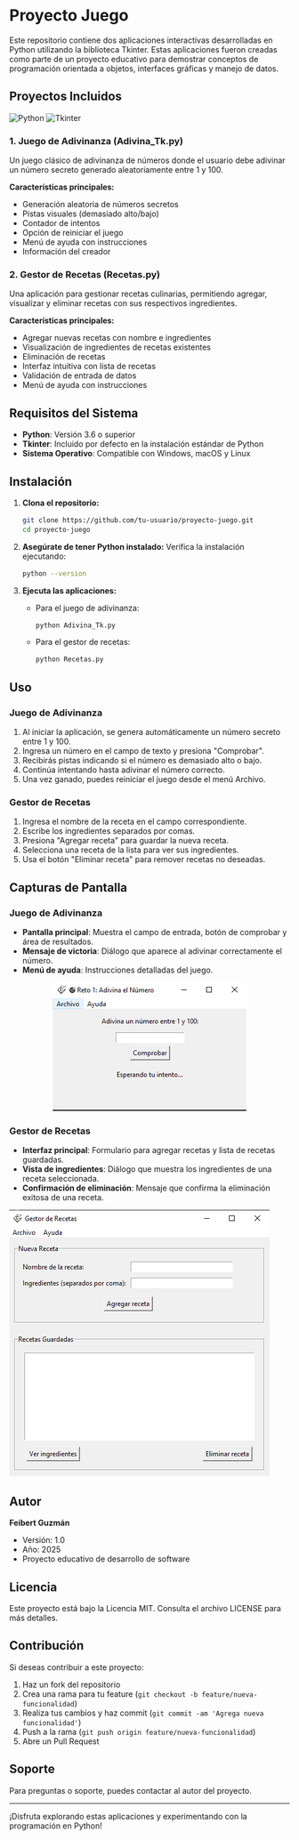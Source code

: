 # Proyecto Juego

Este repositorio contiene dos aplicaciones interactivas desarrolladas en Python utilizando la biblioteca Tkinter. Estas aplicaciones fueron creadas como parte de un proyecto educativo para demostrar conceptos de programación orientada a objetos, interfaces gráficas y manejo de datos.

## Proyectos Incluidos
![Python](https://img.shields.io/badge/Python-3.13-3776AB?style=for-the-badge&logo=python&logoColor=white)
![Tkinter](https://img.shields.io/badge/Tkinter-1.0-4B8BBE?style=for-the-badge&logoColor=white)

### 1. Juego de Adivinanza (Adivina_Tk.py)
Un juego clásico de adivinanza de números donde el usuario debe adivinar un número secreto generado aleatoriamente entre 1 y 100.

**Características principales:**
- Generación aleatoria de números secretos
- Pistas visuales (demasiado alto/bajo)
- Contador de intentos
- Opción de reiniciar el juego
- Menú de ayuda con instrucciones
- Información del creador

### 2. Gestor de Recetas (Recetas.py)
Una aplicación para gestionar recetas culinarias, permitiendo agregar, visualizar y eliminar recetas con sus respectivos ingredientes.

**Características principales:**
- Agregar nuevas recetas con nombre e ingredientes
- Visualización de ingredientes de recetas existentes
- Eliminación de recetas
- Interfaz intuitiva con lista de recetas
- Validación de entrada de datos
- Menú de ayuda con instrucciones

## Requisitos del Sistema

- **Python**: Versión 3.6 o superior
- **Tkinter**: Incluido por defecto en la instalación estándar de Python
- **Sistema Operativo**: Compatible con Windows, macOS y Linux

## Instalación

1. **Clona el repositorio:**
   ```bash
   git clone https://github.com/tu-usuario/proyecto-juego.git
   cd proyecto-juego
   ```

2. **Asegúrate de tener Python instalado:**
   Verifica la instalación ejecutando:
   ```bash
   python --version
   ```

3. **Ejecuta las aplicaciones:**
   - Para el juego de adivinanza:
     ```bash
     python Adivina_Tk.py
     ```
   - Para el gestor de recetas:
     ```bash
     python Recetas.py
     ```

## Uso

### Juego de Adivinanza
1. Al iniciar la aplicación, se genera automáticamente un número secreto entre 1 y 100.
2. Ingresa un número en el campo de texto y presiona "Comprobar".
3. Recibirás pistas indicando si el número es demasiado alto o bajo.
4. Continúa intentando hasta adivinar el número correcto.
5. Una vez ganado, puedes reiniciar el juego desde el menú Archivo.

### Gestor de Recetas
1. Ingresa el nombre de la receta en el campo correspondiente.
2. Escribe los ingredientes separados por comas.
3. Presiona "Agregar receta" para guardar la nueva receta.
4. Selecciona una receta de la lista para ver sus ingredientes.
5. Usa el botón "Eliminar receta" para remover recetas no deseadas.

## Capturas de Pantalla

### Juego de Adivinanza
- **Pantalla principal**: Muestra el campo de entrada, botón de comprobar y área de resultados.
- **Mensaje de victoria**: Diálogo que aparece al adivinar correctamente el número.
- **Menú de ayuda**: Instrucciones detalladas del juego.
  
<p align="center">
  <img src="Adiv.PNG" alt="Adivina el Número" />
</p>



### Gestor de Recetas
- **Interfaz principal**: Formulario para agregar recetas y lista de recetas guardadas.
- **Vista de ingredientes**: Diálogo que muestra los ingredientes de una receta seleccionada.
- **Confirmación de eliminación**: Mensaje que confirma la eliminación exitosa de una receta.

![Recetas](Rece.PNG)


## Autor

**Feibert Guzmán**
- Versión: 1.0
- Año: 2025
- Proyecto educativo de desarrollo de software

## Licencia

Este proyecto está bajo la Licencia MIT. Consulta el archivo LICENSE para más detalles.

## Contribución

Si deseas contribuir a este proyecto:

1. Haz un fork del repositorio
2. Crea una rama para tu feature (`git checkout -b feature/nueva-funcionalidad`)
3. Realiza tus cambios y haz commit (`git commit -am 'Agrega nueva funcionalidad'`)
4. Push a la rama (`git push origin feature/nueva-funcionalidad`)
5. Abre un Pull Request

## Soporte

Para preguntas o soporte, puedes contactar al autor del proyecto.

---

¡Disfruta explorando estas aplicaciones y experimentando con la programación en Python!


